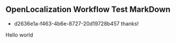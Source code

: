 ## OpenLocalization Workflow Test MarkDown
* d2636e1a-f463-4b6e-8727-20d19728b457 
thanks!

Hello world